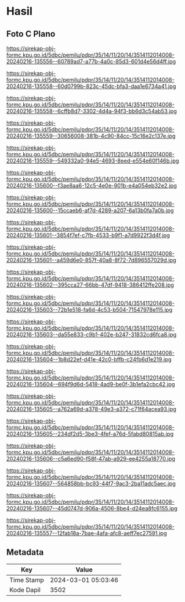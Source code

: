 # Hasil

## Foto C Plano

https://sirekap-obj-formc.kpu.go.id/5dbc/pemilu/pdpr/35/14/11/20/14/3514112014008-20240216-135556--60789ad7-a77b-4a0c-85d3-601d4e56d4ff.jpg

https://sirekap-obj-formc.kpu.go.id/5dbc/pemilu/pdpr/35/14/11/20/14/3514112014008-20240216-135558--60d0799b-823c-45dc-bfa3-daa1e6734a41.jpg

https://sirekap-obj-formc.kpu.go.id/5dbc/pemilu/pdpr/35/14/11/20/14/3514112014008-20240216-135558--6cffb8d7-3302-4d4a-94f3-bb6d3c54ab53.jpg

https://sirekap-obj-formc.kpu.go.id/5dbc/pemilu/pdpr/35/14/11/20/14/3514112014008-20240216-135559--30656008-381b-4c90-84cc-15c16e2c137e.jpg

https://sirekap-obj-formc.kpu.go.id/5dbc/pemilu/pdpr/35/14/11/20/14/3514112014008-20240216-135559--549332a0-94e5-4693-8eed-e554e60f146b.jpg

https://sirekap-obj-formc.kpu.go.id/5dbc/pemilu/pdpr/35/14/11/20/14/3514112014008-20240216-135600--f3ae8aa6-12c5-4e0e-901b-e4a054eb32e2.jpg

https://sirekap-obj-formc.kpu.go.id/5dbc/pemilu/pdpr/35/14/11/20/14/3514112014008-20240216-135600--15ccaeb6-af7d-4289-a207-6a13b0fa7a0b.jpg

https://sirekap-obj-formc.kpu.go.id/5dbc/pemilu/pdpr/35/14/11/20/14/3514112014008-20240216-135601--3854f7ef-c7fb-4533-b9f1-a7d9922f3d4f.jpg

https://sirekap-obj-formc.kpu.go.id/5dbc/pemilu/pdpr/35/14/11/20/14/3514112014008-20240216-135601--a459d6e0-857f-40a8-8f72-7d896557029d.jpg

https://sirekap-obj-formc.kpu.go.id/5dbc/pemilu/pdpr/35/14/11/20/14/3514112014008-20240216-135602--395cca27-66bb-47df-9418-386412ffe208.jpg

https://sirekap-obj-formc.kpu.go.id/5dbc/pemilu/pdpr/35/14/11/20/14/3514112014008-20240216-135603--72b1e518-fa6d-4c53-b504-71547978e115.jpg

https://sirekap-obj-formc.kpu.go.id/5dbc/pemilu/pdpr/35/14/11/20/14/3514112014008-20240216-135603--da55e833-c9b1-402e-b247-31832cd6fca8.jpg

https://sirekap-obj-formc.kpu.go.id/5dbc/pemilu/pdpr/35/14/11/20/14/3514112014008-20240216-135604--1b8d22ef-d41e-42c0-bffb-c24fb6d1e219.jpg

https://sirekap-obj-formc.kpu.go.id/5dbc/pemilu/pdpr/35/14/11/20/14/3514112014008-20240216-135604--694f9d6d-5418-4ad9-be0f-3b1efa2cbc42.jpg

https://sirekap-obj-formc.kpu.go.id/5dbc/pemilu/pdpr/35/14/11/20/14/3514112014008-20240216-135605--a762a69d-a378-49e3-a372-c71f64acea93.jpg

https://sirekap-obj-formc.kpu.go.id/5dbc/pemilu/pdpr/35/14/11/20/14/3514112014008-20240216-135605--234df2d5-3be3-4fef-a76d-5fabd80815ab.jpg

https://sirekap-obj-formc.kpu.go.id/5dbc/pemilu/pdpr/35/14/11/20/14/3514112014008-20240216-135606--c5a6ed90-f58f-47ab-a929-ee4255a18770.jpg

https://sirekap-obj-formc.kpu.go.id/5dbc/pemilu/pdpr/35/14/11/20/14/3514112014008-20240216-135607--564858bb-bc93-44f7-9ac3-2ba11adc5aec.jpg

https://sirekap-obj-formc.kpu.go.id/5dbc/pemilu/pdpr/35/14/11/20/14/3514112014008-20240216-135607--45d0747d-906a-4506-8be4-d24ea8fc6155.jpg

https://sirekap-obj-formc.kpu.go.id/5dbc/pemilu/pdpr/35/14/11/20/14/3514112014008-20240216-135557--12fab18a-7bae-4afa-afc8-aeff7ec27591.jpg


## Metadata

| Key        | Value               |
| ---------- | ------------------- |
| Time Stamp | 2024-03-01 05:03:46 |
| Kode Dapil | 3502                |



